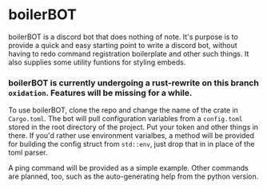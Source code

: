 # boilerBOT
boilerBOT is a discord bot that does nothing of note. 
It's purpose is to provide a quick and easy starting point to write a discord bot, without having to redo command registration boilerplate and other such things. It also supplies some utility funtions for styling embeds.

### boilerBOT is currently undergoing a rust-rewrite on this branch `oxidation`. Features will be missing for a while.

To use boilerBOT, clone the repo and change the name of the crate in `Cargo.toml`.
The bot will pull configuration variables from a `config.toml` stored in the root directory of the project. Put your token and other things in there. If you'd rather use environment varialbes, a method will be provided for building the config struct from `std::env`, just drop that in in place of the toml parser.

A ping command will be provided as a simple example. Other commands are planned, too, such as the auto-generating help from the python version.
